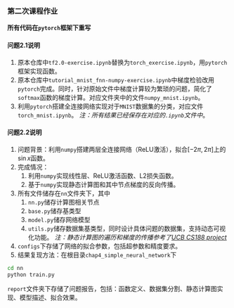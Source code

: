 ### 第二次课程作业
**所有代码在`pytorch`框架下重写**
#### 问题2.1说明
1. 原本仓库中`tf2.0-exercise.ipynb`替换为`torch_exercise.ipynb`，用`pytorch`框架实现函数。
2. 原本仓库中`tutorial_mnist_fnn-numpy-exercise.ipynb`中梯度检验改用`pytorch`完成。同时，针对原始文件中梯度计算较为繁琐的问题，简化了`softmax`函数的梯度计算。对应文件夹中的文件`numpy_mnist.ipynb`。
3. 利用`pytorch`搭建全连接网络实现对于`MNIST`数据集的分类，对应文件`torch_mnist.ipynb`。
*注：所有结果已经保存在对应的`.ipynb`文件中*。

#### 问题2.2说明
1. 问题背景：利用`numpy`搭建两层全连接网络（ReLU激活），拟合$[-2\pi,2\pi]$上的$\sin x$函数。
2. 完成情况：
   1. 利用`numpy`实现线性层、ReLU激活函数、L2损失函数。
   2. 基于`numpy`实现静态计算图和其中节点梯度的反向传播。
3. 所有文件储存在`nn`文件夹下，其中
   1. `nn.py`储存计算图相关节点
   2. `base.py`储存基类型
   3. `model.py`储存网络模型
   4. `utils.py`储存数据集基类型，同时设计具体问题的数据集，支持动态可视化功能。
*注：静态计算图的遍历和梯度的传播参考了[UCB CS188 project](https://berkeleyai.github.io/cs188-website/)*
1. `configs`下存储了网络的拟合参数，包括超参数和精度要求。
2. 结果复现方法：在根目录`chap4_simple_neural_network`下
```bash
cd nn
python train.py
```
`report`文件夹下存储了问题报告，包括：函数定义、数据集分割、静态计算图实现、模型描述、拟合效果。